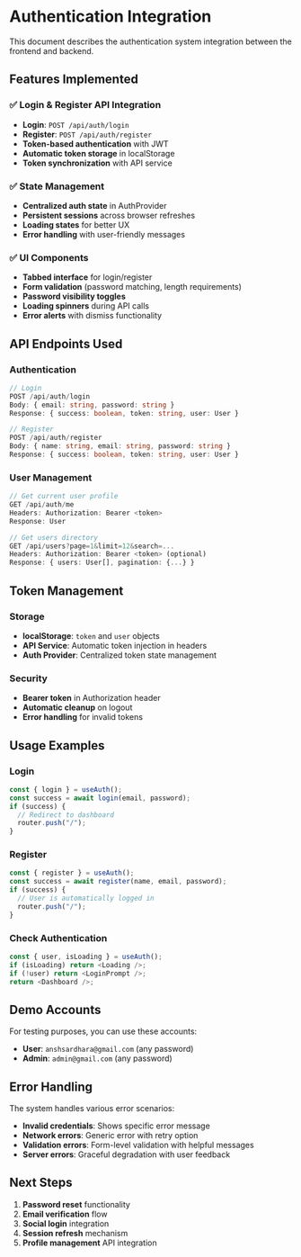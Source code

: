 # Authentication Integration

This document describes the authentication system integration between the frontend and backend.

## Features Implemented

### ✅ Login & Register API Integration

- **Login**: `POST /api/auth/login`
- **Register**: `POST /api/auth/register`
- **Token-based authentication** with JWT
- **Automatic token storage** in localStorage
- **Token synchronization** with API service

### ✅ State Management

- **Centralized auth state** in AuthProvider
- **Persistent sessions** across browser refreshes
- **Loading states** for better UX
- **Error handling** with user-friendly messages

### ✅ UI Components

- **Tabbed interface** for login/register
- **Form validation** (password matching, length requirements)
- **Password visibility toggles**
- **Loading spinners** during API calls
- **Error alerts** with dismiss functionality

## API Endpoints Used

### Authentication

```typescript
// Login
POST /api/auth/login
Body: { email: string, password: string }
Response: { success: boolean, token: string, user: User }

// Register
POST /api/auth/register
Body: { name: string, email: string, password: string }
Response: { success: boolean, token: string, user: User }
```

### User Management

```typescript
// Get current user profile
GET /api/auth/me
Headers: Authorization: Bearer <token>
Response: User

// Get users directory
GET /api/users?page=1&limit=12&search=...
Headers: Authorization: Bearer <token> (optional)
Response: { users: User[], pagination: {...} }
```

## Token Management

### Storage

- **localStorage**: `token` and `user` objects
- **API Service**: Automatic token injection in headers
- **Auth Provider**: Centralized token state management

### Security

- **Bearer token** in Authorization header
- **Automatic cleanup** on logout
- **Error handling** for invalid tokens

## Usage Examples

### Login

```typescript
const { login } = useAuth();
const success = await login(email, password);
if (success) {
  // Redirect to dashboard
  router.push("/");
}
```

### Register

```typescript
const { register } = useAuth();
const success = await register(name, email, password);
if (success) {
  // User is automatically logged in
  router.push("/");
}
```

### Check Authentication

```typescript
const { user, isLoading } = useAuth();
if (isLoading) return <Loading />;
if (!user) return <LoginPrompt />;
return <Dashboard />;
```

## Demo Accounts

For testing purposes, you can use these accounts:

- **User**: `anshsardhara@gmail.com` (any password)
- **Admin**: `admin@gmail.com` (any password)

## Error Handling

The system handles various error scenarios:

- **Invalid credentials**: Shows specific error message
- **Network errors**: Generic error with retry option
- **Validation errors**: Form-level validation with helpful messages
- **Server errors**: Graceful degradation with user feedback

## Next Steps

1. **Password reset** functionality
2. **Email verification** flow
3. **Social login** integration
4. **Session refresh** mechanism
5. **Profile management** API integration
